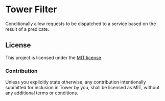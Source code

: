 # Tower Filter

Conditionally allow requests to be dispatched to a service based on the result
of a predicate.

## License

This project is licensed under the [MIT license](LICENSE).

### Contribution

Unless you explicitly state otherwise, any contribution intentionally submitted
for inclusion in Tower by you, shall be licensed as MIT, without any additional
terms or conditions.
